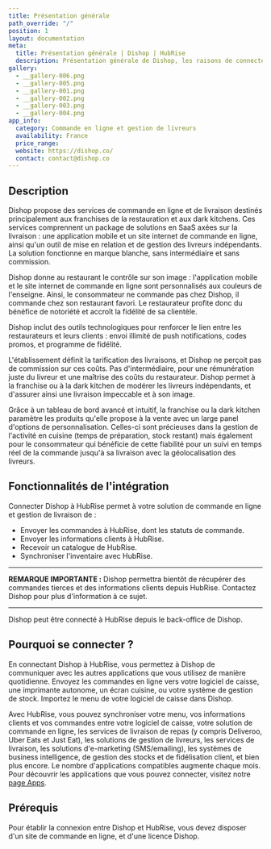 ```yaml
---
title: Présentation générale
path_override: "/"
position: 1
layout: documentation
meta:
  title: Présentation générale | Dishop | HubRise
  description: Présentation générale de Dishop, les raisons de connecter Dishop à HubRise et les fonctionnalités de l'intégration avec HubRise.
gallery:
  - __gallery-006.png
  - __gallery-005.png
  - __gallery-001.png
  - __gallery-002.png
  - __gallery-003.png
  - __gallery-004.png
app_info:
  category: Commande en ligne et gestion de livreurs
  availability: France
  price_range:
  website: https://dishop.co/
  contact: contact@dishop.co
---
```


## Description

Dishop propose des services de commande en ligne et de livraison destinés principalement aux franchises de la restauration et aux dark kitchens. Ces services comprennent un package de solutions en SaaS axées sur la livraison : une application mobile et un site internet de commande en ligne, ainsi qu'un outil de mise en relation et de gestion des livreurs indépendants. La solution fonctionne en marque blanche, sans intermédiaire et sans commission.

Dishop donne au restaurant le contrôle sur son image : l'application mobile et le site internet de commande en ligne sont personnalisés aux couleurs de l'enseigne. Ainsi, le consommateur ne commande pas chez Dishop, il commande chez son restaurant favori. Le restaurateur profite donc du bénéfice de notoriété et accroît la fidélité de sa clientèle.

Dishop inclut des outils technologiques pour renforcer le lien entre les restaurateurs et leurs clients : envoi illimité de push notifications, codes promos, et programme de fidélité.

L'établissement définit la tarification des livraisons, et Dishop ne perçoit pas de commission sur ces coûts. Pas d'intermédiaire, pour une rémunération juste du livreur et une maîtrise des coûts du restaurateur. Dishop permet à la franchise ou à la dark kitchen de modérer les livreurs indépendants, et d'assurer ainsi une livraison impeccable et à son image.

Grâce à un tableau de bord avancé et intuitif, la franchise ou la dark kitchen paramètre les produits qu'elle propose à la vente avec un large panel d'options de personnalisation. Celles-ci sont précieuses dans la gestion de l'activité en cuisine (temps de préparation, stock restant) mais également pour le consommateur qui bénéficie de cette fiabilité pour un suivi en temps réel de la commande jusqu'à sa livraison avec la géolocalisation des livreurs.

## Fonctionnalités de l'intégration

Connecter Dishop à HubRise permet à votre solution de commande en ligne et gestion de livraison de :

- Envoyer les commandes à HubRise, dont les statuts de commande.
- Envoyer les informations clients à HubRise.
- Recevoir un catalogue de HubRise.
- Synchroniser l'inventaire avec HubRise.

---

**REMARQUE IMPORTANTE :** Dishop permettra bientôt de récupérer des commandes tierces et des informations clients depuis HubRise. Contactez Dishop pour plus d'information à ce sujet.

---

Dishop peut être connecté à HubRise depuis le back-office de Dishop.

## Pourquoi se connecter ?

En connectant Dishop à HubRise, vous permettez à Dishop de communiquer avec les autres applications que vous utilisez de manière quotidienne. Envoyez les commandes en ligne vers votre logiciel de caisse, une imprimante autonome, un écran cuisine, ou votre système de gestion de stock. Importez le menu de votre logiciel de caisse dans Dishop.

Avec HubRise, vous pouvez synchroniser votre menu, vos informations clients et vos commandes entre votre logiciel de caisse, votre solution de commande en ligne, les services de livraison de repas (y compris Deliveroo, Uber Eats et Just Eat), les solutions de gestion de livreurs, les services de livraison, les solutions d'e-marketing (SMS/emailing), les systèmes de business intelligence, de gestion des stocks et de fidélisation client, et bien plus encore. Le nombre d'applications compatibles augmente chaque mois. Pour découvrir les applications que vous pouvez connecter, visitez notre [page Apps](/apps).

## Prérequis

Pour établir la connexion entre Dishop et HubRise, vous devez disposer d'un site de commande en ligne, et d'une licence Dishop.
